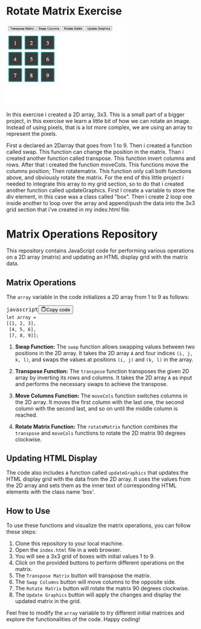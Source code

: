 # Rotate Matrix Exercise

<img src="rotatematrix_photo.jpeg" width="320px" title="Rotate Matrix Example">

In this exercise i created a 2D array, 3x3.
This is a small part of a bigger project, in this exercise we learn a little bit of how we can rotate an image.
Instead of using pixels, that is a lot more complex, we are using an array to represent the pixels.

First a declared an 2Darray that goes from 1 to 9.
Then i created a function called swap. This function can change the position in the matrix.
Than i created another function called transpose. This function invert columns and rows.
After that i created the function moveCols. This functions move the columns position;
Then rotatematrix. This function only call both functions above, and obviously rotate the matrix.
For the end of this little project i needed to integrate this array to my grid section, so to do that i created another function called updateGraphics.
First I create a variable to store the div element, in this case was a class called "box".
Then i create 2 loop one inside another to loop over the array and append/push the data into the 3x3 grid section that i've created in my index.html file.

<div class="markdown prose w-full break-words dark:prose-invert light"><h1>Matrix Operations Repository</h1><p>This repository contains JavaScript code for performing various operations on a 2D array (matrix) and updating an HTML display grid with the matrix data.</p><h2>Matrix Operations</h2><p>The <code>array</code> variable in the code initializes a 2D array from 1 to 9 as follows:</p><pre><div class="bg-black rounded-md mb-4"><div class="flex items-center relative text-gray-200 bg-gray-800 px-4 py-2 text-xs font-sans justify-between rounded-t-md"><span>javascript</span><button class="flex ml-auto gap-2"><svg stroke="currentColor" fill="none" stroke-width="2" viewBox="0 0 24 24" stroke-linecap="round" stroke-linejoin="round" class="h-4 w-4" height="1em" width="1em" xmlns="http://www.w3.org/2000/svg"><path d="M16 4h2a2 2 0 0 1 2 2v14a2 2 0 0 1-2 2H6a2 2 0 0 1-2-2V6a2 2 0 0 1 2-2h2"></path><rect x="8" y="2" width="8" height="4" rx="1" ry="1"></rect></svg>Copy code</button></div><div class="p-4 overflow-y-auto"><code class="!whitespace-pre hljs language-javascript"><span class="hljs-keyword">let</span> array = 
[[<span class="hljs-number">1</span>, <span class="hljs-number">2</span>, <span class="hljs-number">3</span>],
 [<span class="hljs-number">4</span>, <span class="hljs-number">5</span>, <span class="hljs-number">6</span>],
 [<span class="hljs-number">7</span>, <span class="hljs-number">8</span>, <span class="hljs-number">9</span>]];
</code></div></div></pre><ol><li><p><strong>Swap Function:</strong> The <code>swap</code> function allows swapping values between two positions in the 2D array. It takes the 2D array <code>A</code> and four indices <code>(i, j, k, l)</code>, and swaps the values at positions <code>(i, j)</code> and <code>(k, l)</code> in the array.</p></li><li><p><strong>Transpose Function:</strong> The <code>transpose</code> function transposes the given 2D array by inverting its rows and columns. It takes the 2D array <code>A</code> as input and performs the necessary swaps to achieve the transpose.</p></li><li><p><strong>Move Columns Function:</strong> The <code>moveCols</code> function switches columns in the 2D array. It moves the first column with the last one, the second column with the second last, and so on until the middle column is reached.</p></li><li><p><strong>Rotate Matrix Function:</strong> The <code>rotateMatrix</code> function combines the <code>transpose</code> and <code>moveCols</code> functions to rotate the 2D matrix 90 degrees clockwise.</p></li></ol><h2>Updating HTML Display</h2><p>The code also includes a function called <code>updateGraphics</code> that updates the HTML display grid with the data from the 2D array. It uses the values from the 2D array and sets them as the inner text of corresponding HTML elements with the class name 'box'.</p><h2>How to Use</h2><p>To use these functions and visualize the matrix operations, you can follow these steps:</p><ol><li>Clone this repository to your local machine.</li><li>Open the <code>index.html</code> file in a web browser.</li><li>You will see a 3x3 grid of boxes with initial values 1 to 9.</li><li>Click on the provided buttons to perform different operations on the matrix.</li><li>The <code>Transpose Matrix</code> button will transpose the matrix.</li><li>The <code>Swap Columns</code> button will move columns to the opposite side.</li><li>The <code>Rotate Matrix</code> button will rotate the matrix 90 degrees clockwise.</li><li>The <code>Update Graphics</code> button will apply the changes and display the updated matrix in the grid.</li></ol><p>Feel free to modify the <code>array</code> variable to try different initial matrices and explore the functionalities of the code. Happy coding!</p></div>
